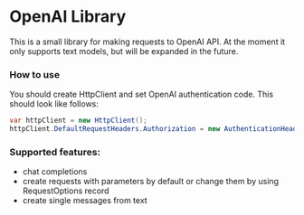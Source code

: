 # OpenAI Library

This is a small library for making requests to OpenAI API. At the moment it only supports text models, but will be expanded in the future.

### How to use

You should create HttpClient and set OpenAI authentication code. This should look like follows:

```csharp
var httpClient = new HttpClient();
httpClient.DefaultRequestHeaders.Authorization = new AuthenticationHeaderValue("Bearer", openApiServiceKey);
```
### Supported features:

- chat completions
- create requests with parameters by default or change them by using RequestOptions record
- create single messages from text
